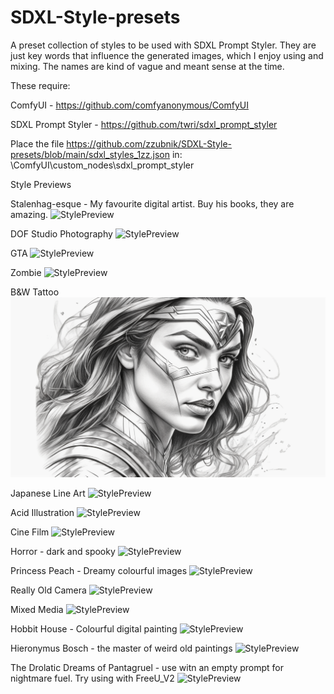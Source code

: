 # SDXL-Style-presets
A preset collection of styles to be used with SDXL Prompt Styler. They are just key words that influence the generated images, which I enjoy using and mixing. The names are kind of vague and meant sense at the time.

These require:

ComfyUI - https://github.com/comfyanonymous/ComfyUI

SDXL Prompt Styler - https://github.com/twri/sdxl_prompt_styler

Place the file https://github.com/zzubnik/SDXL-Style-presets/blob/main/sdxl_styles_1zz.json in: \ComfyUI\custom_nodes\sdxl_prompt_styler

Style Previews

Stalenhag-esque - My favourite digital artist. Buy his books, they are amazing.
![StylePreview](https://github.com/zzubnik/SDXL-Style-presets/blob/main/Images/zz_Stalenhagesque.png)


DOF Studio Photography
![StylePreview](https://github.com/zzubnik/SDXL-Style-presets/blob/main/Images/zz_DOFStudioPhotography.png)


GTA
![StylePreview](https://github.com/zzubnik/SDXL-Style-presets/blob/main/Images/zz_GTA.png)


Zombie
![StylePreview](https://github.com/zzubnik/SDXL-Style-presets/blob/main/Images/zz_Zombie_.png)


B&W Tattoo
![StylePreview](https://github.com/zzubnik/SDXL-Style-presets/blob/main/Images/zz_B%26W_Tattoo_.png)


Japanese Line Art
![StylePreview](https://github.com/zzubnik/SDXL-Style-presets/blob/main/Images/zz_JapaneseLineArt_.png)


Acid Illustration
![StylePreview](https://github.com/zzubnik/SDXL-Style-presets/blob/main/Images/zz_Acid_Illustration_.png)


Cine Film
![StylePreview](https://github.com/zzubnik/SDXL-Style-presets/blob/main/Images/zz_Cinefilm_.png)


Horror - dark and spooky
![StylePreview](https://github.com/zzubnik/SDXL-Style-presets/blob/main/Images/zz_Horror_.png)


Princess Peach - Dreamy colourful images
![StylePreview](https://github.com/zzubnik/SDXL-Style-presets/blob/main/Images/zz_PrincessPeach_.png)


Really Old Camera
![StylePreview](https://github.com/zzubnik/SDXL-Style-presets/blob/main/Images/zz_ReallyOldCamera_.png)


Mixed Media
![StylePreview](https://github.com/zzubnik/SDXL-Style-presets/blob/main/Images/zz_MixedMedia_.png)


Hobbit House - Colourful digital painting
![StylePreview](https://github.com/zzubnik/SDXL-Style-presets/blob/main/Images/zz_HobbitHouse.png)


Hieronymus Bosch - the master of weird old paintings
![StylePreview](https://github.com/zzubnik/SDXL-Style-presets/blob/main/Images/HieronymusBosch.png)


The Drolatic Dreams of Pantagruel - use witn an empty prompt for nightmare fuel. Try using with FreeU_V2
![StylePreview](https://github.com/zzubnik/SDXL-Style-presets/blob/main/Images/zz_TheDrolaticDreamsofPantagruel.png)

